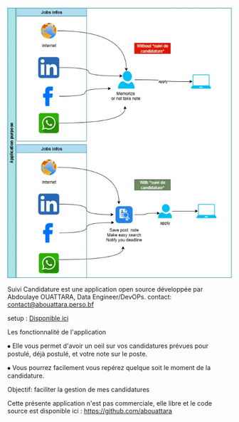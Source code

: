 ![application purpose](suivi_candidature.webp)

Suivi Candidature est une application  open source développée par Abdoulaye OUATTARA, Data Engineer/DevOPs.
contact: [contact@abouattara.perso.bf](mailto:contact@abouattara.perso.bf)

setup : [Disponible ici](https://drive.google.com/drive/folders/1hJtliq0oTOd5LCdyZLP1wvvg47HZQ8wo?usp=sharing)

Les fonctionnalité de l'application

⦁	Elle vous permet d'avoir un oeil sur vos candidatures prévues pour postulé, déjà postulé, et votre note sur le poste.

⦁	Vous pourrez facilement vous repérez quelque soit le moment de la candidature.

Objectif: faciliter la gestion de mes candidatures

Cette présente application n'est pas commerciale, elle libre et le code source est disponible ici : https://github.com/abouattara
